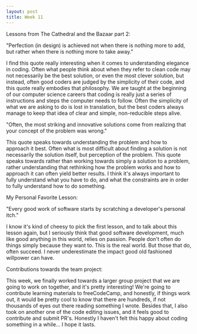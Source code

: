 ```yaml
---
layout: post
title: Week 11
---
```


Lessons from The Cathedral and the Bazaar part 2: 

"Perfection (in design) is achieved not when there is nothing more to add, but rather when there is nothing more to take away."

I find this quote really interesting when it comes to understanding elegance in coding. Often what people think about when they refer to clean code may not necessarily be the best solution, or even the most clever solution, but instead, often good coders are judged by the simplicity of their code, and this quote really embodies that philosophy. We are taught at the beginning of our computer science careers that coding is really just a series of instructions and steps the computer needs to follow. Often the simplicity of what we are asking to do is lost in translation, but the best coders always manage to keep that idea of clear and simple, non-reducible steps alive. 

"Often, the most striking and innovative solutions come from realizing that your concept of the problem was wrong."

This quote speaks towards understanding the problem and how to approach it best. Often what is most difficult about finding a solution is not necessarily the solution itself, but perception of the problem. This quote speaks towards rather than working towards simply a solution to a problem, rather understanding that rethinking how the problem works and how to approach it can often yield better results. I think it's always important to fully understand what you have to do, and what the constraints are in order to fully understand how to do something. 

My Personal Favorite Lesson: 

"Every good work of software starts by scratching a developer's personal itch."

I know it's kind of cheesy to pick the first lesson, and to talk about this lesson again, but I seriously think that good software development, much like good anything in this world, relies on passion. People don't often do things simply because they want to. This is the real world. But those that do, often succeed. I never underestimate the impact good old fashioned willpower can have. 

Contributions towards the team project: 

This week, we finally worked towards a larger group project that we are going to work on together, and it's pretty interesting! We're going to contribute learning materials to freeCodeCamp, and honestly, if things work out, it would be pretty cool to know that there are hundreds, if not thousands of eyes out there reading something I wrote. Besides that, I also took on another one of the code editing issues, and it feels good to contribute and submit PR's. Honestly I haven't felt this happy about coding something in a while... I hope it lasts. 
